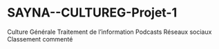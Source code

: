 # SAYNA--CULTUREG-Projet-1
Culture Générale
Traitement de l’information
Podcasts
Réseaux sociaux
Classement commenté
